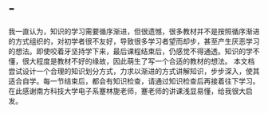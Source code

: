 # -
我一直认为，知识的学习需要循序渐进，但很遗憾，很多教材并不是按照循序渐进的方式组织的，对初学者很不友好，导致很多学习者望而却步，甚至产生厌恶学习的想法。即使咬着牙坚持学下来，最后课程结束后，仍感觉不得通透。知识的学不懂，很大程度是教材不好的缘故，因此萌生了写一个合适的教材的想法。 本文档尝试设计一个合理的知识划分方式，力求以渐进的方式讲解知识，步步深入，使其适合自学。每一节结束后，都会有知识检查，请通过知识检查后再接着往下学习。 在此感谢南方科技大学电子系蹇林旎老师，蹇老师的讲课浅显易懂，给我很大启发。
